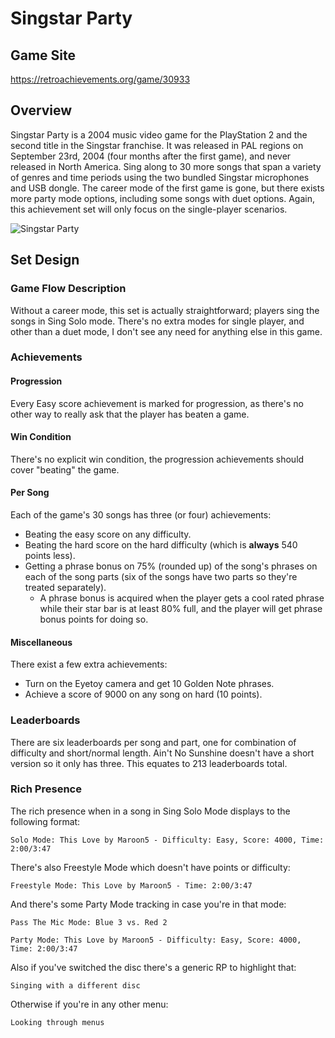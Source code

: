 # Singstar Party

## Game Site

https://retroachievements.org/game/30933

## Overview

Singstar Party is a 2004 music video game for the PlayStation 2 and the second title in the Singstar franchise. It was released in PAL regions on September 23rd, 2004 (four months after the first game), and never released in North America. Sing along to 30 more songs that span a variety of genres and time periods using the two bundled Singstar microphones and USB dongle. The career mode of the first game is gone, but there exists more party mode options, including some songs with duet options. Again, this achievement set will only focus on the single-player scenarios.

![Singstar Party](Icons/Screenshots/singstarparty.gif)

## Set Design

### Game Flow Description

Without a career mode, this set is actually straightforward; players sing the songs in Sing Solo mode. There's no extra modes for single player, and other than a duet mode, I don't see any need for anything else in this game.

### Achievements

#### Progression

Every Easy score achievement is marked for progression, as there's no other way to really ask that the player has beaten a game.

#### Win Condition

There's no explicit win condition, the progression achievements should cover "beating" the game.

#### Per Song

Each of the game's 30 songs has three (or four) achievements:
- Beating the easy score on any difficulty.
- Beating the hard score on the hard difficulty (which is **always** 540 points less).
- Getting a phrase bonus on 75% (rounded up) of the song's phrases on each of the song parts (six of the songs have two parts so they're treated separately).
    - A phrase bonus is acquired when the player gets a cool rated phrase while their star bar is at least 80% full, and the player will get phrase bonus points for doing so.

#### Miscellaneous

There exist a few extra achievements:
- Turn on the Eyetoy camera and get 10 Golden Note phrases.
- Achieve a score of 9000 on any song on hard (10 points).

### Leaderboards

There are six leaderboards per song and part, one for combination of difficulty and short/normal length. Ain't No Sunshine doesn't have a short version so it only has three. This equates to 213 leaderboards total.

### Rich Presence

The rich presence when in a song in Sing Solo Mode displays to the following format:

```
Solo Mode: This Love by Maroon5 - Difficulty: Easy, Score: 4000, Time: 2:00/3:47
```

There's also Freestyle Mode which doesn't have points or difficulty:

```
Freestyle Mode: This Love by Maroon5 - Time: 2:00/3:47
```

And there's some Party Mode tracking in case you're in that mode:
```
Pass The Mic Mode: Blue 3 vs. Red 2
```

```
Party Mode: This Love by Maroon5 - Difficulty: Easy, Score: 4000, Time: 2:00/3:47
```

Also if you've switched the disc there's a generic RP to highlight that:

```
Singing with a different disc
```

Otherwise if you're in any other menu:

```
Looking through menus
```